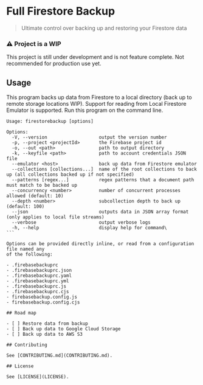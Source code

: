 # Full Firestore Backup

> Ultimate control over backing up and restoring your Firestore data

### ⚠️ Project is a WIP

This project is still under development and is not feature complete. Not recommended
for production use yet.

## Usage

This program backs up data from Firestore to a local directory (back up to remote
storage locations WIP). Support for reading from Local Firestore Emulator is
supported. Run this program on the command line.

````
Usage: firestorebackup [options]

Options:
  -V, --version                   output the version number
  -p, --project <projectId>       the Firebase project id
  -o, --out <path>                path to output directory
  -k, --keyfile <path>            path to account credentials JSON file
  --emulator <host>               back up data from Firestore emulator
  --collections [collections...]  name of the root collections to back up (all collections backed up if not specified)
  --patterns [regex...]           regex patterns that a document path must match to be backed up
  --concurrency <number>          number of concurrent processes allowed (default: 10)
  --depth <number>                subcollection depth to back up (default: 100)
  --json                          outputs data in JSON array format (only applies to local file streams)
  --verbose                       output verbose logs
  -h, --help                      display help for command\
```

Options can be provided directly inline, or read from a configuration file named any
of the following:

- .firebasebackuprc
- .firebasebackuprc.json
- .firebasebackuprc.yaml
- .firebasebackuprc.yml
- .firebasebackuprc.js
- .firebasebackuprc.cjs
- firebasebackup.config.js
- firebasebackup.config.cjs

## Road map

- [ ] Restore data from backup
- [ ] Back up data to Google Cloud Storage
- [ ] Back up data to AWS S3

## Contributing

See [CONTRIBUTING.md](CONTRIBUTING.md).

## License

See [LICENSE](LICENSE).
````
